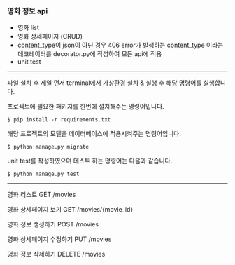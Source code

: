 ### 영화 정보 api
- 영화 list
- 영화 상세페이지 (CRUD)
- content_type이 json이 아닌 경우 406 error가 발생하는 content_type 이라는 데코레이터를 decorator.py에 작성하여 모든 api에 적용
- unit test

---

파일 설치 후 제일 먼저 terminal에서 가상환경 설치 & 실행 후 해당 명령어를 실행합니다.

프로젝트에 필요한 패키지를 한번에 설치해주는 명령어입니다.

`$ pip install -r requirements.txt`

해당 프로젝트의 모델을 데이터베이스에 적용시켜주는 명령어입니다.

`$ python manage.py migrate`

unit test를 작성하였으며 테스트 하는 명령어는 다음과 같습니다.

`$ python manage.py test`

---

영화 리스트
GET /movies

영화 상세페이지 보기
GET /movies/{movie_id}

영화 정보 생성하기
POST /movies

영화 상세페이지 수정하기
PUT /movies

영화 정보 삭제하기
DELETE /movies

